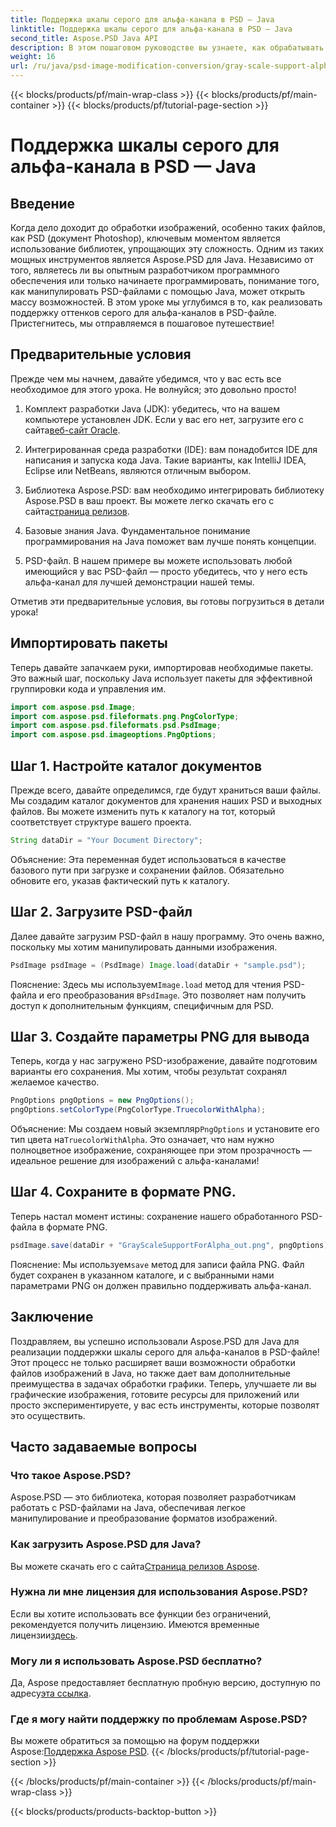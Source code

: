 ```yaml
---
title: Поддержка шкалы серого для альфа-канала в PSD — Java
linktitle: Поддержка шкалы серого для альфа-канала в PSD — Java
second_title: Aspose.PSD Java API
description: В этом пошаговом руководстве вы узнаете, как обрабатывать PSD-файлы и реализовать поддержку оттенков серого для альфа-каналов с помощью Aspose.PSD для Java.
weight: 16
url: /ru/java/psd-image-modification-conversion/gray-scale-support-alpha-channel-psd/
---
```


{{< blocks/products/pf/main-wrap-class >}}
{{< blocks/products/pf/main-container >}}
{{< blocks/products/pf/tutorial-page-section >}}

# Поддержка шкалы серого для альфа-канала в PSD — Java

## Введение

Когда дело доходит до обработки изображений, особенно таких файлов, как PSD (документ Photoshop), ключевым моментом является использование библиотек, упрощающих эту сложность. Одним из таких мощных инструментов является Aspose.PSD для Java. Независимо от того, являетесь ли вы опытным разработчиком программного обеспечения или только начинаете программировать, понимание того, как манипулировать PSD-файлами с помощью Java, может открыть массу возможностей. В этом уроке мы углубимся в то, как реализовать поддержку оттенков серого для альфа-каналов в PSD-файле. Пристегнитесь, мы отправляемся в пошаговое путешествие!

## Предварительные условия

Прежде чем мы начнем, давайте убедимся, что у вас есть все необходимое для этого урока. Не волнуйся; это довольно просто!

1.  Комплект разработки Java (JDK): убедитесь, что на вашем компьютере установлен JDK. Если у вас его нет, загрузите его с сайта[веб-сайт Oracle](https://www.oracle.com/java/technologies/javase-jdk11-downloads.html).

2. Интегрированная среда разработки (IDE): вам понадобится IDE для написания и запуска кода Java. Такие варианты, как IntelliJ IDEA, Eclipse или NetBeans, являются отличным выбором.

3.  Библиотека Aspose.PSD: вам необходимо интегрировать библиотеку Aspose.PSD в ваш проект. Вы можете легко скачать его с сайта[страница релизов](https://releases.aspose.com/psd/java/).

4. Базовые знания Java. Фундаментальное понимание программирования на Java поможет вам лучше понять концепции.

5. PSD-файл. В нашем примере вы можете использовать любой имеющийся у вас PSD-файл — просто убедитесь, что у него есть альфа-канал для лучшей демонстрации нашей темы.

Отметив эти предварительные условия, вы готовы погрузиться в детали урока!

## Импортировать пакеты

Теперь давайте запачкаем руки, импортировав необходимые пакеты. Это важный шаг, поскольку Java использует пакеты для эффективной группировки кода и управления им.

```java
import com.aspose.psd.Image;
import com.aspose.psd.fileformats.png.PngColorType;
import com.aspose.psd.fileformats.psd.PsdImage;
import com.aspose.psd.imageoptions.PngOptions;
```

## Шаг 1. Настройте каталог документов

Прежде всего, давайте определимся, где будут храниться ваши файлы. Мы создадим каталог документов для хранения наших PSD и выходных файлов. Вы можете изменить путь к каталогу на тот, который соответствует структуре вашего проекта.

```java
String dataDir = "Your Document Directory";
```

Объяснение: Эта переменная будет использоваться в качестве базового пути при загрузке и сохранении файлов. Обязательно обновите его, указав фактический путь к каталогу.

## Шаг 2. Загрузите PSD-файл

Далее давайте загрузим PSD-файл в нашу программу. Это очень важно, поскольку мы хотим манипулировать данными изображения.

```java
PsdImage psdImage = (PsdImage) Image.load(dataDir + "sample.psd");
```

 Пояснение: Здесь мы используем`Image.load` метод для чтения PSD-файла и его преобразования в`PsdImage`. Это позволяет нам получить доступ к дополнительным функциям, специфичным для PSD.

## Шаг 3. Создайте параметры PNG для вывода

Теперь, когда у нас загружено PSD-изображение, давайте подготовим варианты его сохранения. Мы хотим, чтобы результат сохранял желаемое качество.

```java
PngOptions pngOptions = new PngOptions();
pngOptions.setColorType(PngColorType.TruecolorWithAlpha);
```

Объяснение: Мы создаем новый экземпляр`PngOptions` и установите его тип цвета на`TruecolorWithAlpha`. Это означает, что нам нужно полноцветное изображение, сохраняющее при этом прозрачность — идеальное решение для изображений с альфа-каналами!

## Шаг 4. Сохраните в формате PNG.

Теперь настал момент истины: сохранение нашего обработанного PSD-файла в формате PNG. 

```java
psdImage.save(dataDir + "GrayScaleSupportForAlpha_out.png", pngOptions);
```

 Пояснение: Мы используем`save` метод для записи файла PNG. Файл будет сохранен в указанном каталоге, и с выбранными нами параметрами PNG он должен правильно поддерживать альфа-канал.

## Заключение

Поздравляем, вы успешно использовали Aspose.PSD для Java для реализации поддержки шкалы серого для альфа-каналов в PSD-файле! Этот процесс не только расширяет ваши возможности обработки файлов изображений в Java, но также дает вам дополнительные преимущества в задачах обработки графики. Теперь, улучшаете ли вы графические изображения, готовите ресурсы для приложений или просто экспериментируете, у вас есть инструменты, которые позволят это осуществить.

## Часто задаваемые вопросы

### Что такое Aspose.PSD?
Aspose.PSD — это библиотека, которая позволяет разработчикам работать с PSD-файлами на Java, обеспечивая легкое манипулирование и преобразование форматов изображений.

### Как загрузить Aspose.PSD для Java?
 Вы можете скачать его с сайта[Страница релизов Aspose](https://releases.aspose.com/psd/java/).

### Нужна ли мне лицензия для использования Aspose.PSD?
 Если вы хотите использовать все функции без ограничений, рекомендуется получить лицензию. Имеются временные лицензии[здесь](https://purchase.aspose.com/temporary-license/).

### Могу ли я использовать Aspose.PSD бесплатно?
 Да, Aspose предоставляет бесплатную пробную версию, доступную по адресу[эта ссылка](https://releases.aspose.com/).

### Где я могу найти поддержку по проблемам Aspose.PSD?
 Вы можете обратиться за помощью на форум поддержки Aspose:[Поддержка Aspose PSD](https://forum.aspose.com/c/psd/34).
{{< /blocks/products/pf/tutorial-page-section >}}

{{< /blocks/products/pf/main-container >}}
{{< /blocks/products/pf/main-wrap-class >}}

{{< blocks/products/products-backtop-button >}}
